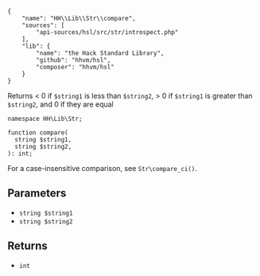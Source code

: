 ``` yamlmeta
{
    "name": "HH\\Lib\\Str\\compare",
    "sources": [
        "api-sources/hsl/src/str/introspect.php"
    ],
    "lib": {
        "name": "the Hack Standard Library",
        "github": "hhvm/hsl",
        "composer": "hhvm/hsl"
    }
}
```




Returns < 0 if ` $string1 ` is less than `` $string2 ``, > 0 if ``` $string1 ``` is
greater than ```` $string2 ````, and 0 if they are equal




``` Hack
namespace HH\Lib\Str;

function compare(
  string $string1,
  string $string2,
): int;
```




For a case-insensitive comparison, see ` Str\compare_ci() `.




## Parameters




+ ` string $string1 `
+ ` string $string2 `




## Returns




* ` int `
<!-- HHAPIDOC -->
